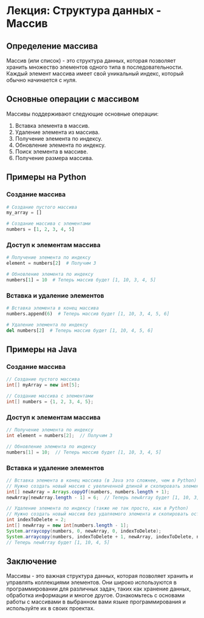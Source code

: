# Лекция: Структура данных - Массив

## Определение массива
Массив (или список) - это структура данных, которая позволяет хранить множество элементов одного типа в последовательности. Каждый элемент массива имеет свой уникальный индекс, который обычно начинается с нуля.

## Основные операции с массивом
Массивы поддерживают следующие основные операции:
1. Вставка элемента в массив.
2. Удаление элемента из массива.
3. Получение элемента по индексу.
4. Обновление элемента по индексу.
5. Поиск элемента в массиве.
6. Получение размера массива.

## Примеры на Python

### Создание массива
```python
# Создание пустого массива
my_array = []

# Создание массива с элементами
numbers = [1, 2, 3, 4, 5]
```

### Доступ к элементам массива
```python
# Получение элемента по индексу
element = numbers[2]  # Получим 3

# Обновление элемента по индексу
numbers[1] = 10  # Теперь массив будет [1, 10, 3, 4, 5]
```

### Вставка и удаление элементов
```python
# Вставка элемента в конец массива
numbers.append(6)  # Теперь массив будет [1, 10, 3, 4, 5, 6]

# Удаление элемента по индексу
del numbers[2]  # Теперь массив будет [1, 10, 4, 5, 6]
```

## Примеры на Java

### Создание массива
```java
// Создание пустого массива
int[] myArray = new int[5];

// Создание массива с элементами
int[] numbers = {1, 2, 3, 4, 5};
```

### Доступ к элементам массива
```java
// Получение элемента по индексу
int element = numbers[2];  // Получим 3

// Обновление элемента по индексу
numbers[1] = 10;  // Теперь массив будет [1, 10, 3, 4, 5]
```

### Вставка и удаление элементов
```java
// Вставка элемента в конец массива (в Java это сложнее, чем в Python)
// Нужно создать новый массив с увеличенной длиной и скопировать элементы
int[] newArray = Arrays.copyOf(numbers, numbers.length + 1);
newArray[newArray.length - 1] = 6;  // Теперь newArray будет [1, 10, 3, 4, 5, 6]

// Удаление элемента по индексу (также не так просто, как в Python)
// Нужно создать новый массив без удаляемого элемента и скопировать оставшиеся элементы
int indexToDelete = 2;
int[] newArray = new int[numbers.length - 1];
System.arraycopy(numbers, 0, newArray, 0, indexToDelete);
System.arraycopy(numbers, indexToDelete + 1, newArray, indexToDelete, numbers.length - indexToDelete - 1);
// Теперь newArray будет [1, 10, 4, 5]
```

## Заключение
Массивы - это важная структура данных, которая позволяет хранить и управлять коллекциями элементов. Они широко используются в программировании для различных задач, таких как хранение данных, обработка информации и многое другое. Ознакомьтесь с основами работы с массивами в выбранном вами языке программирования и используйте их в своих проектах.
